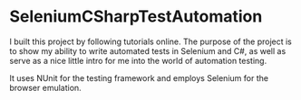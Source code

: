 # SeleniumCSharpTestAutomation
I built this project by following tutorials online. 
The purpose of the project is to show my ability to write automated tests in Selenium and C#, as well as serve as a nice little intro for me into the world of automation testing. 

It uses NUnit for the testing framework and employs Selenium for the browser emulation.
